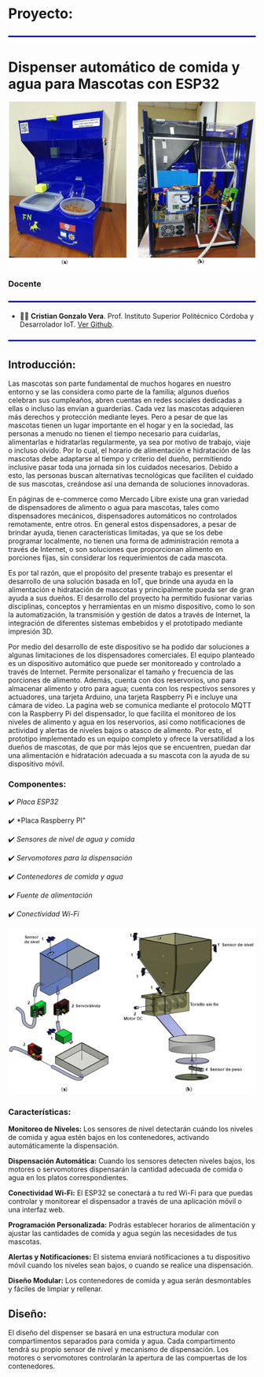 # Proyecto: 
<img src="desarrollo/assets/line.png" align="center">


# Dispenser automático de comida y agua para Mascotas con ESP32

![dispenser](/desarrollo/assets/dispenser%20final.png)

### Docente
<img src="desarrollo/assets/line.png" align="center">

- 👨‍🏫 **Cristian Gonzalo Vera**. Prof. Instituto Superior Politécnico Córdoba y Desarrolador IoT. [Ver Github](https://github.com/Gona79).

<img src="desarrollo/assets/line.png" align="center">

## Introducción:
Las mascotas son parte fundamental de muchos hogares en nuestro entorno y se las considera como parte de la familia; algunos dueños celebran sus cumpleaños, abren cuentas en redes sociales dedicadas a ellas o incluso las envían a guarderías. Cada vez las mascotas adquieren más derechos y protección mediante leyes. Pero a pesar de que las mascotas tienen un lugar importante en el hogar y en la sociedad, las personas a menudo no tienen el tiempo necesario para cuidarlas, alimentarlas e hidratarlas regularmente, ya sea por motivo de trabajo, viaje o incluso olvido. Por lo cual, el horario de alimentación e hidratación de las mascotas debe adaptarse al tiempo y criterio del dueño, permitiendo inclusive pasar toda una jornada sin los cuidados necesarios. Debido a esto, las personas buscan alternativas tecnológicas que faciliten el cuidado de sus mascotas, creándose así una demanda de soluciones innovadoras.

En páginas de e-commerce como Mercado Libre existe una gran variedad de dispensadores de alimento o agua para mascotas, tales como dispensadores mecánicos, dispensadores automáticos no controlados remotamente, entre otros. En general estos dispensadores, a pesar de brindar ayuda, tienen características limitadas, ya que se los debe programar localmente, no tienen una forma de administración remota a través de Internet, o son soluciones que proporcionan alimento en porciones fijas, sin considerar los requerimientos de cada mascota.

Es por tal razón, que el propósito del presente trabajo es presentar el desarrollo de una solución basada en IoT, que brinde una ayuda en la alimentación e hidratación de mascotas y principalmente pueda ser de gran ayuda a sus dueños. El desarrollo del proyecto ha permitido fusionar varias disciplinas, conceptos y herramientas en un mismo dispositivo, como lo son la automatización, la transmisión y gestión de datos a través de Internet, la integración de diferentes sistemas embebidos y el prototipado mediante impresión 3D.

Por medio del desarrollo de este dispositivo se ha podido dar soluciones a algunas limitaciones de los dispensadores comerciales. El equipo planteado es un dispositivo automático que puede ser monitoreado y controlado a través de Internet. Permite personalizar el tamaño y frecuencia de las porciones de alimento. Además, cuenta con dos reservorios, uno para almacenar alimento y otro para agua; cuenta con los respectivos sensores y actuadores, una tarjeta Arduino, una tarjeta Raspberry Pi e incluye una cámara de video. La pagina web se comunica mediante el protocolo MQTT con la Raspberry Pi del dispensador, lo que facilita el monitoreo de los niveles de alimento y agua en los reservorios, así como notificaciones de actividad y alertas de niveles bajos o atasco de alimento. Por esto, el prototipo implementado es un equipo completo y ofrece la versatilidad a los dueños de mascotas, de que por más lejos que se encuentren, puedan dar una alimentación e hidratación adecuada a su mascota con la ayuda de su dispositivo móvil.


### Componentes:

✔️ *Placa ESP32*

✔️ *Placa Raspberry PI"

✔️ *Sensores de nivel de agua y comida*

✔️ *Servomotores para la dispensación*

✔️ *Contenedores de comida y agua*

✔️ *Fuente de alimentación*

✔️ *Conectividad Wi-Fi*

![prototipo](/desarrollo/assets/dispenser.png)

### Características:

**Monitoreo de Niveles:** Los sensores de nivel detectarán cuándo los niveles de comida y agua estén bajos en los contenedores, activando automáticamente la dispensación.

**Dispensación Automática:** Cuando los sensores detecten niveles bajos, los motores o servomotores dispensarán la cantidad adecuada de comida o agua en los platos correspondientes.

**Conectividad Wi-Fi:** El ESP32 se conectará a tu red Wi-Fi para que puedas controlar y monitorear el dispensador a través de una aplicación móvil o una interfaz web.

**Programación Personalizada:** Podrás establecer horarios de alimentación y ajustar las cantidades de comida y agua según las necesidades de tus mascotas.

**Alertas y Notificaciones:** El sistema enviará notificaciones a tu dispositivo móvil cuando los niveles sean bajos, o cuando se realice una dispensación.

**Diseño Modular:** Los contenedores de comida y agua serán desmontables y fáciles de limpiar y rellenar.


## Diseño:
El diseño del dispenser se basará en una estructura modular con compartimentos separados para comida y agua. Cada compartimento tendrá su propio sensor de nivel y mecanismo de dispensación. Los motores o servomotores controlarán la apertura de las compuertas de los contenedores.

